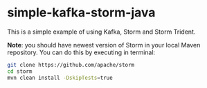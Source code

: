 simple-kafka-storm-java
=======================

This is a simple example of using Kafka, Storm and Storm Trident.

**Note**: you should have newest version of Storm in your local Maven repository.
You can do this by executing in terminal:

```sh
git clone https://github.com/apache/storm
cd storm
mvn clean install -DskipTests=true
```
